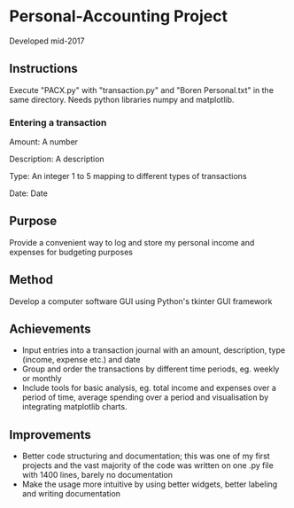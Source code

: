# Personal-Accounting Project

Developed mid-2017

## Instructions

Execute "PACX.py" with "transaction.py" and "Boren Personal.txt" in the same directory. Needs python libraries numpy and matplotlib.

### Entering a transaction

Amount: A number

Description: A description

Type: An integer 1 to 5 mapping to different types of transactions

Date: Date

## Purpose

Provide a convenient way to log and store my personal income and expenses for budgeting purposes

## Method

Develop a computer software GUI using Python's tkinter GUI framework

## Achievements

- Input entries into a transaction journal with an amount, description, type (income, expense etc.) and date
- Group and order the transactions by different time periods, eg. weekly or monthly
- Include tools for basic analysis, eg. total income and expenses over a period of time, average spending over a period and visualisation by integrating matplotlib charts.

## Improvements

- Better code structuring and documentation; this was one of my first projects and the vast majority of the code was written on one .py file with 1400 lines, barely no documentation
- Make the usage more intuitive by using better widgets, better labeling and writing documentation
